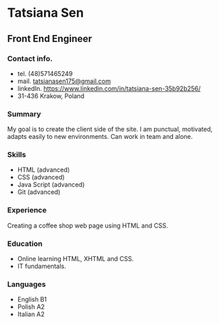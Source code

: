 # Tatsiana Sen

## Front End Engineer

### Contact info.

- tel. (48)571465249
- mail. tatsianasen175@gmail.com
- linkedIn. https://www.linkedin.com/in/tatsiana-sen-35b92b256/
- 31-436 Krakow, Poland

### Summary

My goal is to create the client side of the site.
I am punctual, motivated, adapts easily to new environments. Can work in team and alone.

### Skills

- HTML (advanced)
- CSS (advanced)
- Java Script (advanced)
- Git (advanced)

### Experience

Creating a coffee shop web page using HTML and CSS.

### Education

- Online learning HTML, XHTML and CSS.
- IT fundamentals.

### Languages

- English B1
- Polish A2
- Italian A2


 